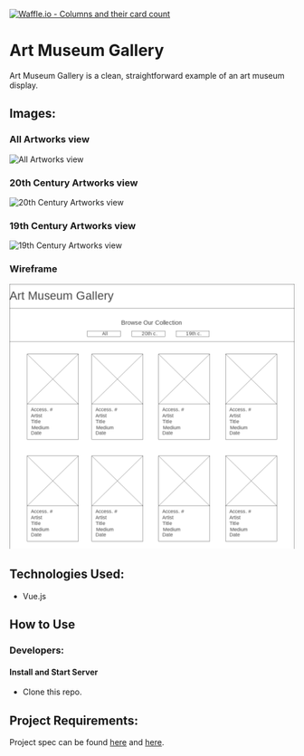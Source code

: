 [![Waffle.io - Columns and their card count](https://badge.waffle.io/alexanderela/art-museum-gallery.svg?columns=all)](https://waffle.io/alexanderela/art-museum-gallery)

# Art Museum Gallery
Art Museum Gallery is a clean, straightforward example of an art museum display.

## Images:
### All Artworks view
![All Artworks view](./assets/images/app/all.png "All Artworks view")

### 20th Century Artworks view
![20th Century Artworks view](./assets/images/app/all.png "20th Century Artworks view")

### 19th Century Artworks view
![19th Century Artworks view](./assets/images/app/all.png "19th Century Artworks view")

### Wireframe
![Wireframe](./assets/images/Wireframe.png "Wireframe")

## Technologies Used:
- Vue.js

## How to Use

### Developers:
#### Install and Start Server
* Clone this repo.


## Project Requirements:
Project spec can be found [here](http://frontend.turing.io/projects/final-countdown.html) and [here](https://gist.github.com/letakeane/16882c0604830c5482b25431a6a6cb19).
